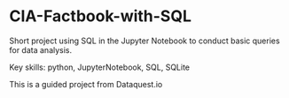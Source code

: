 # CIA-Factbook-with-SQL

Short project using SQL in the Jupyter Notebook to conduct basic queries for data analysis.

Key skills: python, JupyterNotebook, SQL, SQLite

This is a guided project from Dataquest.io
